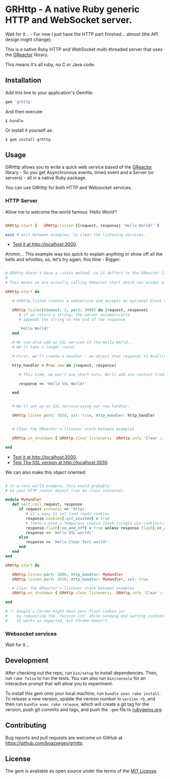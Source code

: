 # GRHttp - A native Ruby generic HTTP and WebSocket server.

Wait for it... - For now I just have the HTTP part finished... almost (the API design might change).

This is a native Ruby HTTP and WebSocket multi-threaded server that uses the [GReactor](https://github.com/boazsegev/GReactor) library.

This means it's all ruby, no C or Java code.

## Installation

Add this line to your application's Gemfile:

```ruby
gem 'grhttp'
```

And then execute:

    $ bundle

Or install it yourself as:

    $ gem install grhttp

## Usage

GRHttp allows you to write a quick web service based of the [GReactor](https://github.com/boazsegev/GReactor) library - So you get Asynchronous events, timed event and a Server (or servers) - all in a native Ruby package.

You can use GRHttp for both HTTP and Websocket services.

### HTTP Server

Allow me to welcome the world famous 'Hello World'!

```ruby

GRHttp.start {   GRHttp.listen {|request, response| 'Hello World!' }      }

exit # exit between examples, to clear the listening services.

```

* [Test it at http://localhost:3000](http://localhost:3000).

Ammm... This example was too quick to explain anything or show off all the bells and whistles, so, let's try again, this time - Bigger:


```ruby

# GRHttp doesn't have a .start method, so it deffers to the GReactor library.
#
# This means we are actually calling GReactor.start which can accept a block and hang until it's done.

GRHttp.start do

   # GRHttp.listen creates a webservice and accepts an optional block that acts as the HTTP handler.

   GRHttp.listen(timeout: 3, port: 3000) do |request, response|
      # if we return a string, the server automatically
      # appends the string to the end of the response

      'Hello World!'
   end

   # We can also add an SSL version of the Hello World...
   # We'll take a longer route:

   # First, we'll create a hendler - an object that responds to #call(request, response)

   http_handler = Proc.new do |request, response|

      # This time, we won't use short-cuts. We'll add are content traditionally:

      response << 'Hello SSL World!'

   end


   # We'll set up an SSL service using our new handler.

   GRHttp.listen port: 3030, ssl: true, http_handler: http_handler


   # Clear the GReactor's listener stack between examples

   GRHttp.on_shutdown { GRHttp.clear_listeners;  GRHttp.info 'Clear :-)'}

end

```

* [Test it at http://localhost:3000](http://localhost:3000).
* [Test The SSL version at http://localhost:3030](http://localhost:3030).

We can also make this object oriented:

```ruby

# in a real world example, this would probably
# be your HTTP router object (can be class instance).

module MyHandler
   def self.call request, response
      if request.protocol == 'https'
         # it's easy to set (and read) cookies
         response.cookies[:ssl_visited] = true
         # there's even a temporary cookie stash (single use cookies)\*
         response.flash[:on_and_off] = true unless response.flash[:on_and_off]
         response << 'Hello SSL world!'
      else
         response << 'Hello Clear Text world!'
      end
   end
end

GRHttp.start do

   GRHttp.listen port: 3000, http_handler: MyHandler
   GRHttp.listen port: 3030, http_handler: MyHandler, ssl: true

   # Clear the GReactor's listener stack between examples
   GRHttp.on_shutdown { GRHttp.clear_listeners;  GRHttp.info 'Clear :-)'}

end

# \* Google's Chrome might mess your flash cookie jar
#    by requesting the `favicon.ico` while sending and setting cookies...
#    It works as expected, but Chrome doesn't.

```


### Websocket services

Wait for it...

## Development

After checking out the repo, run `bin/setup` to install dependencies. Then, run `rake false` to run the tests. You can also run `bin/console` for an interactive prompt that will allow you to experiment.

To install this gem onto your local machine, run `bundle exec rake install`. To release a new version, update the version number in `version.rb`, and then run `bundle exec rake release`, which will create a git tag for the version, push git commits and tags, and push the `.gem` file to [rubygems.org](https://rubygems.org).

## Contributing

Bug reports and pull requests are welcome on GitHub at https://github.com/boazsegev/grhttp.


## License

The gem is available as open source under the terms of the [MIT License](http://opensource.org/licenses/MIT).

